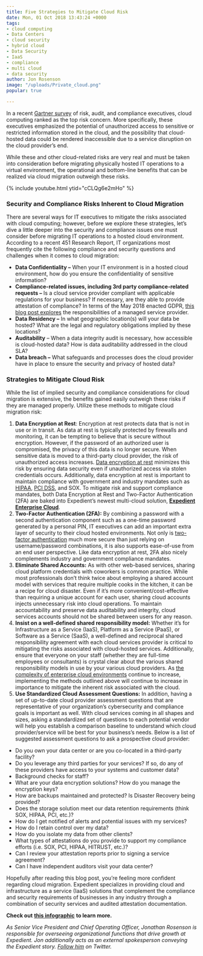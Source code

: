 ```yaml
---
title: Five Strategies to Mitigate Cloud Risk
date: Mon, 01 Oct 2018 13:43:24 +0000
tags:
- cloud computing
- Data Centers
- cloud security
- hybrid cloud
- Data Security
- IaaS
- compliance
- multi cloud
- data security
author: Jon Rosenson
image: "/uploads/Private_cloud.png"
popular: true

---
```

In a recent [Gartner survey](https://www.gartner.com/en/newsroom/press-releases/2018-08-15-gartner-says-cloud-computing-remains-top-emerging-business-risk) of risk, audit, and compliance executives, cloud computing ranked as the top risk concern. More specifically, these executives emphasized the potential of unauthorized access to sensitive or restricted information stored in the cloud, and the possibility that cloud-hosted data could be rendered inaccessible due to a service disruption on the cloud provider’s end.

While these and other cloud-related risks are very real and must be taken into consideration before migrating physically hosted IT operations to a virtual environment, the operational and bottom-line benefits that can be realized via cloud migration outweigh these risks.

{% include youtube.html ytid="cCLQg6e2mHo" %}

### Security and Compliance Risks Inherent to Cloud Migration

There are several ways for IT executives to mitigate the risks associated with cloud computing; however, before we explore these strategies, let’s dive a little deeper into the security and compliance issues one must consider before migrating IT operations to a hosted cloud environment. According to a recent 451 Research Report, IT organizations most frequently cite the following compliance and security questions and challenges when it comes to cloud migration:

* **Data Confidentiality –** When your IT environment is in a hosted cloud environment, how do you ensure the confidentiality of sensitive information?
* **Compliance-related issues, including 3rd party compliance-related requests –** Is a cloud service provider compliant with applicable regulations for your business? If necessary, are they able to provide attestation of compliance? In terms of the May 2018 enacted GDPR, [this blog post explores](https://www.expedient.com/blog/expedient-support-for-gdpr-compliance/) the responsibilities of a managed service provider.
* **Data Residency –** In what geographic location(s) will your data be hosted? What are the legal and regulatory obligations implied by these locations?
* **Auditability** – When a data integrity audit is necessary, how accessible is cloud-hosted data? How is data auditability addressed in the cloud SLA?
* **Data breach –** What safeguards and processes does the cloud provider have in place to ensure the security and privacy of hosted data?

### Strategies to Mitigate Cloud Risk

While the list of implied security and compliance considerations for cloud migration is extensive, the benefits gained easily outweigh these risks if they are managed properly. Utilize these methods to mitigate cloud migration risk:

1. **Data Encryption at Rest**: Encryption at rest protects data that is not in use or in transit. As data at rest is typically protected by firewalls and monitoring, it can be tempting to believe that is secure without encryption. However, if the password of an authorized user is compromised, the privacy of this data is no longer secure. When sensitive data is moved to a third-party cloud provider, the risk of unauthorized access increases. [Data encryption at rest](https://www.expedient.com/services/managed-services/compliance-security/data-encryption-at-rest/) minimizes this risk by ensuring data security even if unauthorized access via stolen credentials occurs. Additionally, data encryption at rest is important to maintain compliance with government and industry mandates such as [HIPAA](https://www.expedient.com/services/managed-services/compliance-security/hipaa-compliance/), [PCI DSS](https://www.expedient.com/services/managed-services/compliance-security/pci-dss-compliance/), and SOX. To mitigate risk and support compliance mandates, both Data Encryption at Rest and Two-Factor Authentication (2FA) are baked into Expedient’s newest multi-cloud solution, [**Expedient Enterprise Cloud**](https://www.expedient.com/services/infrastructure-as-a-service/cloud/).
2. **Two-Factor Authentication (2FA):** By combining a password with a second authentication component such as a one-time password generated by a personal PIN, IT executives can add an important extra layer of security to their cloud hosted environments. Not only is [two-factor authentication](https://www.expedient.com/services/managed-services/compliance-security/two-factor-authentication/) much more secure than just relying on username/password combinations, it is also supports ease-of-use from an end user perspective. Like data encryption at rest, 2FA also nicely complements industry and government compliance mandates.
3. **Eliminate Shared Accounts:** As with other web-based services, sharing cloud platform credentials with coworkers is common practice. While most professionals don’t think twice about employing a shared account model with services that require multiple cooks in the kitchen, it can be a recipe for cloud disaster. Even if it’s more convenient/cost-effective than requiring a unique account for each user, sharing cloud accounts injects unnecessary risk into cloud operations. To maintain accountability and preserve data auditability and integrity, cloud services accounts should not be shared between users for any reason.
4. **Insist on a well-defined shared responsibility model:** Whether it’s for Infrastructure as a Service (IaaS), Platform as a Service (PaaS), or Software as a Service (SaaS), a well-defined and reciprocal shared responsibility agreement with each cloud services provider is critical to mitigating the risks associated with cloud-hosted services. Additionally, ensure that everyone on your staff (whether they are full-time employees or consultants) is crystal clear about the various shared responsibility models in use by your various cloud providers. As [the complexity of enterprise cloud environments](https://www.infoworld.com/article/3305779/cloud-management/cloud-complexity-management-is-the-next-big-thing.html) continue to increase, implementing the methods outlined above will continue to increase in importance to mitigate the inherent risk associated with the cloud.
5. **Use Standardized Cloud Assessment Questions:** In addition, having a set of up-to-date cloud provider assessment questions that are representative of your organization’s cybersecurity and compliance goals is important as well. With cloud services coming in all shapes and sizes, asking a standardized set of questions to each potential vendor will help you establish a comparison baseline to understand which cloud provider/service will be best for your business’s needs. Below is a list of suggested assessment questions to ask a prospective cloud provider:

* Do you own your data center or are you co-located in a third-party facility?
* Do you leverage any third parties for your services? If so, do any of these providers have access to your systems and customer data?
* Background checks for staff?
* What are your data encryption solutions? How do you manage the encryption keys?
* How are backups maintained and protected? Is Disaster Recovery being provided?
* Does the storage solution meet our data retention requirements (think SOX, HIPAA, PCI, etc.)?
* How do I get notified of alerts and potential issues with my services?
* How do I retain control over my data?
* How do you isolate my data from other clients?
* What types of attestations do you provide to support my compliance efforts (i.e. SOX, PCI, HIPAA, HITRUST, etc.)?
* Can I review your attestation reports prior to signing a service agreement?
* Can I have independent auditors visit your data center?

Hopefully after reading this blog post, you’re feeling more confident regarding cloud migration. Expedient specializes in providing cloud and infrastructure as a service (IaaS) solutions that complement the compliance and security requirements of businesses in any industry through a combination of security services and audited attestation documentation.

**Check out** [**this infographic**](http://go.expedient.com/compliance_security) **to learn more.**

_As Senior Vice President and Chief Operating Officer, Jonathan Rosenson is responsible for overseeing organizational functions that drive growth at Expedient. Jon additionally acts as an external spokesperson conveying the Expedient story._ [_Follow him_](https://twitter.com/rosenson) _on Twitter._